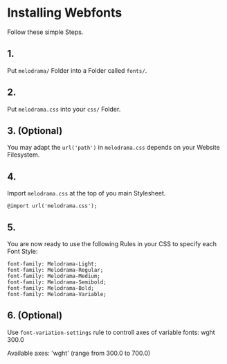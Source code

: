 # Installing Webfonts
Follow these simple Steps.

## 1.
Put `melodrama/` Folder into a Folder called `fonts/`.

## 2.
Put `melodrama.css` into your `css/` Folder.

## 3. (Optional)
You may adapt the `url('path')` in `melodrama.css` depends on your Website Filesystem.

## 4.
Import `melodrama.css` at the top of you main Stylesheet.

```
@import url('melodrama.css');
```

## 5.
You are now ready to use the following Rules in your CSS to specify each Font Style:
```
font-family: Melodrama-Light;
font-family: Melodrama-Regular;
font-family: Melodrama-Medium;
font-family: Melodrama-Semibold;
font-family: Melodrama-Bold;
font-family: Melodrama-Variable;

```
## 6. (Optional)
Use `font-variation-settings` rule to controll axes of variable fonts:
wght 300.0

Available axes:
'wght' (range from 300.0 to 700.0)

